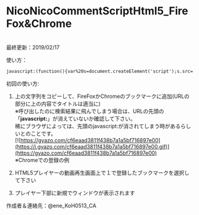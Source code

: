 ﻿# NicoNicoCommentScriptHtml5_FireFox&Chrome<br>
<br>
最終更新：2019/02/17  

使い方：<br>
```html
javascript:(function(){var%20s=document.createElement('script');s.src='https://eneko0513.github.io/NicoNicoCommentScriptHtml5_FireFox-Chrome/html5_nico_firefox.js';document.getElementsByTagName('head')[0].appendChild(s);})();
```


初回の使い方:  
1. 上の文字列をコピーして、FireFoxかChromeのブックマークに追加(URLの部分に上の内容でタイトルは適当に)  
※呼び出したのに検索結果に飛んでしまう場合は、URLの先頭の「**javascript:**」が消えていないか確認して下さい。  
稀にブラウザによっては、先頭のjavascript:が消されてしまう時があるらしいとのことです。    
[![https://gyazo.com/cf6eaad3811f438b7a1a5bf716897e00](https://i.gyazo.com/cf6eaad3811f438b7a1a5bf716897e00.gif)](https://gyazo.com/cf6eaad3811f438b7a1a5bf716897e00)<br>
※Chromeでの登録の例

2. HTML5プレイヤーの動画再生画面上で１で登録したブックマークを選択して下さい
3. プレイヤー下部に新規でウィンドウが表示されます

 作成者＆連絡先：@ene_KoH0513_CA  
